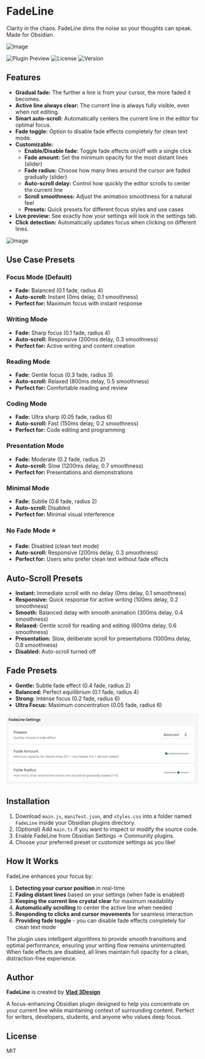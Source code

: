 # FadeLine

Clarity in the chaos. FadeLine dims the noise so your thoughts can speak. Made for Obsidian.

![Image](https://github.com/user-attachments/assets/c484b09c-5cb9-41a7-8d4a-32e3a2f3ae85)

![Plugin Preview](https://img.shields.io/badge/Obsidian-Plugin-purple) ![License](https://img.shields.io/badge/License-MIT-green) ![Version](https://img.shields.io/badge/Version-1.2.0-blue)


## Features

- **Gradual fade:** The further a line is from your cursor, the more faded it becomes.
- **Active line always clear:** The current line is always fully visible, even when not editing.
- **Smart auto-scroll:** Automatically centers the current line in the editor for optimal focus.
- **Fade toggle:** Option to disable fade effects completely for clean text mode.
- **Customizable:**
  - **Enable/Disable fade:** Toggle fade effects on/off with a single click
  - **Fade amount:** Set the minimum opacity for the most distant lines (slider)
  - **Fade radius:** Choose how many lines around the cursor are faded gradually (slider)
  - **Auto-scroll delay:** Control how quickly the editor scrolls to center the current line
  - **Scroll smoothness:** Adjust the animation smoothness for a natural feel
  - **Presets:** Quick presets for different focus styles and use cases
- **Live preview:** See exactly how your settings will look in the settings tab.
- **Click detection:** Automatically updates focus when clicking on different lines.

![Image](https://github.com/user-attachments/assets/3b6677ee-cc09-4e71-b1e6-2f5b2e45b224)

## Use Case Presets

### **Focus Mode (Default)**
- **Fade:** Balanced (0.1 fade, radius 4)
- **Auto-scroll:** Instant (0ms delay, 0.1 smoothness)
- **Perfect for:** Maximum focus with instant response

### **Writing Mode**
- **Fade:** Sharp focus (0.1 fade, radius 4)
- **Auto-scroll:** Responsive (200ms delay, 0.3 smoothness)
- **Perfect for:** Active writing and content creation

### **Reading Mode**
- **Fade:** Gentle focus (0.3 fade, radius 3)
- **Auto-scroll:** Relaxed (800ms delay, 0.5 smoothness)
- **Perfect for:** Comfortable reading and review

### **Coding Mode**
- **Fade:** Ultra sharp (0.05 fade, radius 6)
- **Auto-scroll:** Fast (150ms delay, 0.2 smoothness)
- **Perfect for:** Code editing and programming

### **Presentation Mode**
- **Fade:** Moderate (0.2 fade, radius 2)
- **Auto-scroll:** Slow (1200ms delay, 0.7 smoothness)
- **Perfect for:** Presentations and demonstrations

### **Minimal Mode**
- **Fade:** Subtle (0.6 fade, radius 2)
- **Auto-scroll:** Disabled
- **Perfect for:** Minimal visual interference

### **No Fade Mode** ⭐
- **Fade:** Disabled (clean text mode)
- **Auto-scroll:** Responsive (200ms delay, 0.3 smoothness)
- **Perfect for:** Users who prefer clean text without fade effects

## Auto-Scroll Presets

- **Instant:** Immediate scroll with no delay (0ms delay, 0.1 smoothness)
- **Responsive:** Quick response for active writing (100ms delay, 0.2 smoothness)
- **Smooth:** Balanced delay with smooth animation (300ms delay, 0.4 smoothness)
- **Relaxed:** Gentle scroll for reading and editing (600ms delay, 0.6 smoothness)
- **Presentation:** Slow, deliberate scroll for presentations (1000ms delay, 0.8 smoothness)
- **Disabled:** Auto-scroll turned off

## Fade Presets

- **Gentle:** Subtle fade effect (0.4 fade, radius 2)
- **Balanced:** Perfect equilibrium (0.1 fade, radius 4)
- **Strong:** Intense focus (0.2 fade, radius 6)
- **Ultra Focus:** Maximum concentration (0.05 fade, radius 6)

![FadeLine Plugin](FadeLine-Settings.jpg)

## Installation
1. Download `main.js`, `manifest.json`, and `styles.css` into a folder named `FadeLine` inside your Obsidian plugins directory.
2. (Optional) Add `main.ts` if you want to inspect or modify the source code.
3. Enable FadeLine from Obsidian Settings → Community plugins.
4. Choose your preferred preset or customize settings as you like!

## How It Works

FadeLine enhances your focus by:
1. **Detecting your cursor position** in real-time
2. **Fading distant lines** based on your settings (when fade is enabled)
3. **Keeping the current line crystal clear** for maximum readability
4. **Automatically scrolling** to center the active line when needed
5. **Responding to clicks and cursor movements** for seamless interaction
6. **Providing fade toggle** - you can disable fade effects completely for clean text mode

The plugin uses intelligent algorithms to provide smooth transitions and optimal performance, ensuring your writing flow remains uninterrupted. When fade effects are disabled, all lines maintain full opacity for a clean, distraction-free experience.

## Author
**FadeLine** is created by **[Vlad 3Design](https://github.com/Vlad3Design)**

A focus-enhancing Obsidian plugin designed to help you concentrate on your current line while maintaining context of surrounding content. Perfect for writers, developers, students, and anyone who values deep focus.

## License
MIT 
